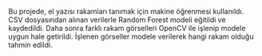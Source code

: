 Bu projede, el yazısı rakamları tanımak için makine öğrenmesi kullanıldı. CSV dosyasından alınan verilerle Random Forest modeli eğitildi ve kaydedildi. Daha sonra farklı rakam görselleri OpenCV ile işlenip modele uygun hale getirildi. İşlenen görseller modele verilerek hangi rakam olduğu tahmin edildi.
